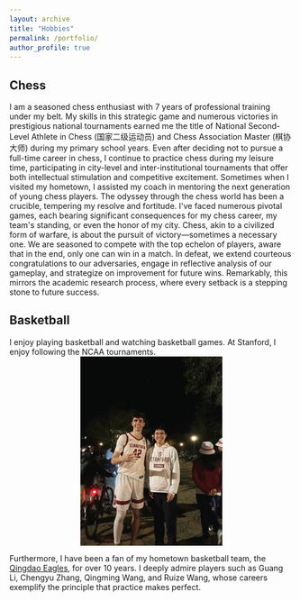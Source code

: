 ```yaml
---
layout: archive
title: "Hobbies"
permalink: /portfolio/
author_profile: true
---
```


## Chess 

I am a seasoned chess enthusiast with 7 years of professional training under my belt. My skills in this strategic game and numerous victories in prestigious national tournaments 
earned me the title of National Second-Level Athlete in Chess (国家二级运动员) and Chess Association Master (棋协大师) during my primary school years. Even after deciding not to pursue a full-time career in chess, I continue to practice chess 
during my leisure time, participating in city-level and inter-institutional tournaments that offer both intellectual stimulation and competitive excitement.
Sometimes when I visited my hometown, I assisted my coach in mentoring the next generation of young chess players. The odyssey through the chess world has been a crucible, 
tempering my resolve and fortitude. I've faced numerous pivotal games, each bearing significant consequences for my chess career, my team's standing, or even the honor of my city. 
Chess, akin to a civilized form of warfare, is about the pursuit of victory—sometimes a necessary one. We are seasoned to compete with the top echelon of players, aware that in the end, 
only one can win in a match. In defeat, we extend courteous congratulations to our adversaries, engage in reflective analysis of our gameplay, and strategize on improvement for future wins. 
Remarkably, this mirrors the academic research process, where every setback is a stepping stone to future success.

## Basketball

I enjoy playing basketball and watching basketball games. At Stanford, I enjoy following the NCAA tournaments.
<img src="/images/basketball1.png" style="width: 50%; display: block; margin: auto;">

Furthermore, I have been a fan of my hometown basketball team, the [Qingdao Eagles](https://en.wikipedia.org/wiki/Qingdao_Eagles), for over 10 years. I deeply admire players such as Guang Li, Chengyu Zhang, Qingming Wang, and Ruize Wang, whose careers exemplify the principle that practice makes perfect.
